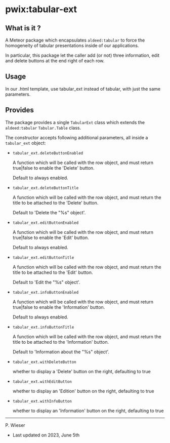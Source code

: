 # pwix:tabular-ext

## What is it ?

A Meteor package which encapsulates `aldeed:tabular` to force the homogeneity of tabular presentations inside of our applications.

In particular, this package let the caller add (or not) three information, edit and delete buttons at the end right of each row.

## Usage

In our .html template, use tabular_ext instead of tabular, with just the same parameters.

## Provides

The package provides a single `TabularExt` class which extends the `aldeed:tabular` `Tabular.Table` class.

The constructor accepts following additional parameters, all inside a `tabular_ext` object:

- `tabular_ext.deleteButtonEnabled`

    A function which will be called with the row object, and must return true|false to enable the 'Delete' button.

    Default to always enabled.

- `tabular_ext.deleteButtonTitle`

    A function which will be called with the row object, and must return the title to be attached to the 'Delete' button.

    Default to 'Delete the "%s" object'.

- `tabular_ext.editButtonEnabled`

    A function which will be called with the row object, and must return true|false to enable the 'Edit' button.

    Default to always enabled.

- `tabular_ext.editButtonTitle`

    A function which will be called with the row object, and must return the title to be attached to the 'Edit' button.

    Default to 'Edit the "%s" object'.

- `tabular_ext.infoButtonEnabled`

    A function which will be called with the row object, and must return true|false to enable the 'Information' button.

    Default to always enabled.

- `tabular_ext.infoButtonTitle`

    A function which will be called with the row object, and must return the title to be attached to the 'Information' button.

    Default to 'Information about the "%s" object'.

- `tabular_ext.withDeleteButton`

    whether to display a 'Delete' button on the right, defaulting to true

- `tabular_ext.withEditButton`

    whether to display an 'Edition' button on the right, defaulting to true

- `tabular_ext.withInfoButton`

    whether to display an 'Information' button on the right, defaulting to true

---
P. Wieser
- Last updated on 2023, June 5th
